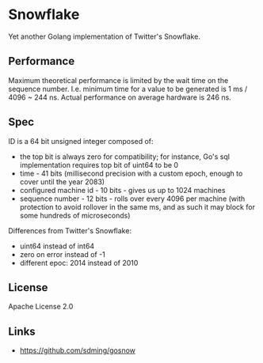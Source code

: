 # Snowflake

Yet another Golang implementation of Twitter's Snowflake.

## Performance

Maximum theoretical performance is limited by the wait time on the sequence number. I.e. minimum time for a value to be generated is 1 ms / 4096 ~ 244 ns.
Actual performance on average hardware is 246 ns.

## Spec

ID is a 64 bit unsigned integer composed of:
- the top bit is always zero for compatibility; for instance, Go's sql implementation requires top bit of uint64 to be 0
- time - 41 bits (millisecond precision with a custom epoch, enough to cover until the year 2083)
- configured machine id - 10 bits - gives us up to 1024 machines
- sequence number - 12 bits - rolls over every 4096 per machine (with protection to avoid rollover in the same ms, and as such it may block for some hundreds of microseconds)

Differences from Twitter's Snowflake:
- uint64 instead of int64
- zero on error instead of -1
- different epoc: 2014 instead of 2010

## License

Apache License 2.0

## Links

- https://github.com/sdming/gosnow
